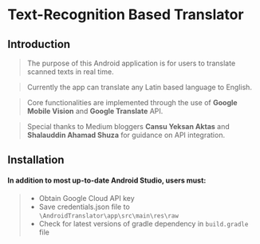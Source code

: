 # Text-Recognition Based Translator

## Introduction

> The purpose of this Android application is for users to translate scanned texts in real time. 

>Currently the app can translate any Latin based language to English.

>Core functionalities are implemented through the use of **Google Mobile Vision** and **Google Translate** API.

>Special thanks to Medium bloggers **Cansu Yeksan Aktas** and **Shalauddin Ahamad Shuza** for guidance on API integration.

## Installation

#### In addition to most up-to-date Android Studio, users must:
> - Obtain Google Cloud API key
> - Save credentials.json file to `\AndroidTranslator\app\src\main\res\raw`
> - Check for latest versions of gradle dependency in `build.gradle` file
